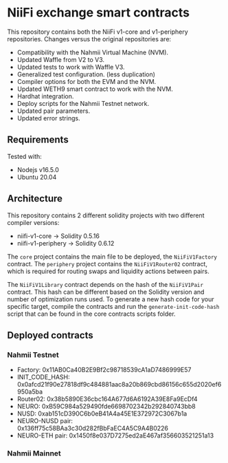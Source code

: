 # NiiFi exchange smart contracts

This repository contains both the NiiFi v1-core and v1-periphery repositories. Changes versus the original repositories are:
- Compatibility with the Nahmii Virtual Machine (NVM).
- Updated Waffle from V2 to V3.
- Updated tests to work with Waffle V3.
- Generalized test configuration. (less duplication)
- Compiler options for both the EVM and the NVM.
- Updated WETH9 smart contract to work with the NVM.
- Hardhat integration.
- Deploy scripts for the Nahmii Testnet network.
- Updated pair parameters. 
- Updated error strings.

## Requirements

Tested with:
- Nodejs v16.5.0
- Ubuntu 20.04

## Architecture

This repository contains 2 different solidity projects with two different compiler versions:
- niifi-v1-core -> Solidity 0.5.16
- niifi-v1-periphery -> Solidity 0.6.12

The `core` project contains the main file to be deployed, the `NiiFiV1Factory` contract. The `periphery` project contains the `NiiFiV1Router02` contract, which is required for routing swaps and liquidity actions between pairs. 

The `NiiFiV1Library` contract depends on the hash of the `NiiFiV1Pair` contract. This hash can be different based on the Solidity version and number of optimization runs used. To generate a new hash code for your specific target, compile the contracts and run the `generate-init-code-hash` script that can be found in the core contracts scripts folder.

## Deployed contracts

### Nahmii Testnet

- Factory: 0x11AB0Ca40B2E9Bf2c98718539cA1aD7486999E57
- INIT_CODE_HASH: 0x0afcd21f90e27818df9c484881aac8a20b869cbd86156c655d2020ef6950a5ba
- Router02: 0x38b5890E36cbc164A677d6A6192A39E8Fa9EcDf4
- NEURO: 0xB59C984a529490fde6698702342b292840743bb8
- NUSD: 0xab151cD390C6b0eB41A4a45E1E372972C3067b1a
- NEURO-NUSD pair: 0x136ff75c58BAa3c30d282fBbFaEC4A5C9A4B0226
- NEURO-ETH pair: 0x1450f8e037D7275ed2aE467af356603521251a13 


### Nahmii Mainnet